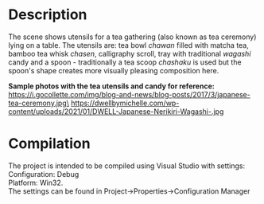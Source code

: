 # Description

The scene shows utensils for a tea gathering (also known as tea ceremony) lying on a table. The utensils are: tea bowl *chawan* filled with matcha tea, bamboo tea whisk *chasen*, calligraphy scroll, tray with traditional *wagashi* candy and a spoon - traditionally a tea scoop *chashaku* is used but the spoon's shape creates more visually pleasing composition here.

**Sample photos with the tea utensils and candy for reference:**\
https://i.gocollette.com/img/blog-and-news/blog-posts/2017/3/japanese-tea-ceremony.jpg\
https://dwellbymichelle.com/wp-content/uploads/2021/01/DWELL-Japanese-Nerikiri-Wagashi-.jpg

# Compilation

The project is intended to be compiled using Visual Studio with settings: \
Configuration: Debug \
Platform: Win32. \
The settings can be found in Project->Properties->Configuration Manager
